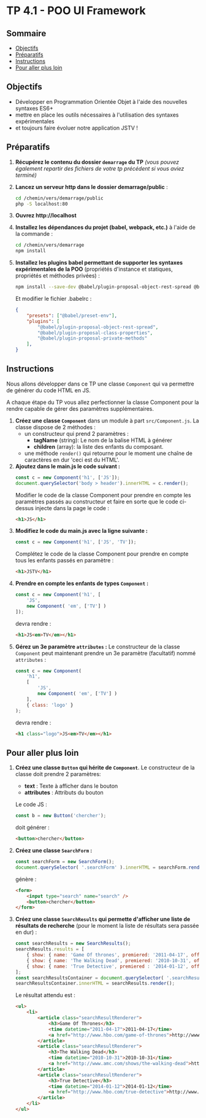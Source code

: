 # TP 4.1 - POO UI Framework <!-- omit in toc -->

## Sommaire <!-- omit in toc -->
- [Objectifs](#objectifs)
- [Préparatifs](#préparatifs)
- [Instructions](#instructions)
- [Pour aller plus loin](#pour-aller-plus-loin)

## Objectifs
- Développer en Programmation Orientée Objet à l'aide des nouvelles syntaxes ES6+
- mettre en place les outils nécessaires à l'utilisation des syntaxes expérimentales
- et toujours faire évoluer notre application JSTV !

## Préparatifs
1. **Récupérez le contenu du dossier `demarrage` du TP** *(vous pouvez également repartir des fichiers de votre tp précédent si vous aviez terminé)*
2. **Lancez un serveur http dans le dossier demarrage/public** :
	```bash
	cd /chemin/vers/demarrage/public
	php -S localhost:80
	```
3. **Ouvrez http://localhost**
4. **Installez les dépendances du projet (babel, webpack, etc.)** à l'aide de la commande :
	```bash
	cd /chemin/vers/demarrage
	npm install
	```
6. **Installez les plugins babel permettant de supporter les syntaxes expérimentales de la POO** (propriétés d'instance et statiques, propriétés et méthodes privées) :
	```bash
	npm install --save-dev @babel/plugin-proposal-object-rest-spread @babel/plugin-proposal-class-properties @babel/plugin-proposal-private-methods
	```

	Et modifier le fichier .babelrc :
	```json
	{
		"presets": ["@babel/preset-env"],
		"plugins": [
			"@babel/plugin-proposal-object-rest-spread",
			"@babel/plugin-proposal-class-properties",
			"@babel/plugin-proposal-private-methods"
		],
	}
	```

## Instructions
Nous allons développer dans ce TP une classe `Component` qui va permettre de générer du code HTML en JS.

A chaque étape du TP vous allez perfectionner la classe Component pour la rendre capable de gérer des paramètres supplémentaires.

1. **Créez une classe `Component`** dans un module à part `src/Component.js`. La classe dispose de 2 méthodes :
	- un constructeur qui prend 2 paramètres :
		+ **tagName** (string): Le nom de la balise HTML à générer
		+ **children** (array): la liste des enfants du composant.
	- une méthode `render()` qui retourne pour le moment une chaîne de caractères en dur 'ceci est du HTML'.
2. **Ajoutez dans le main.js le code suivant :**
	```js
	const c = new Component('h1', ['JS']);
	document.querySelector('body > header').innerHTML = c.render();
	```
	Modifier le code de la classe Component pour prendre en compte les paramètres passés au constructeur et faire en sorte que le code ci-dessus injecte dans la page le code :
	```html
	<h1>JS</h1>
	```
3. **Modifiez le code du main.js avec la ligne suivante :**
	```js
	const c = new Component('h1', ['JS', 'TV']);
	```
	Complétez le code de la classe Component pour prendre en compte tous les enfants passés en paramètre :
	```html
	<h1>JSTV</h1>
	```
4. **Prendre en compte les enfants de types `Component` :**
	```js
	const c = new Component('h1', [
	    'JS',
	    new Component( 'em', ['TV'] )
	]);
	```
	devra rendre :
	```html
	<h1>JS<em>TV</em></h1>
	```
5. **Gérez un 3e paramètre `attributes` :** Le constructeur de la classe `Component` peut maintenant prendre un 3e paramètre (facultatif) nommé `attributes` :
	```js
	const c = new Component(
		'h1',
		[
			'JS',
			new Component( 'em', ['TV'] )
		],
		{ class: 'logo' }
	);
	```
	devra rendre :
	```html
	<h1 class="logo">JS<em>TV</em></h1>
	```

## Pour aller plus loin
1. **Créez une classe `Button` qui hérite de `Component`**. Le constructeur de la classe doit prendre 2 paramètres:
	- **text** : Texte à afficher dans le bouton
	- **attributes** : Attributs du bouton

	Le code JS :
	```js
	const b = new Button('chercher');
	```
	doit générer :
	```html
	<button>chercher</button>
	```

2. **Créez une classe `SearchForm` :**
	```js
	const searchForm = new SearchForm();
	document.querySelector( '.searchForm' ).innerHTML = searchForm.render();
	```
	génère :
	```html
	<form>
		<input type="search" name="search" />
		<button>chercher</button>
	</form>
	```
3. **Créez une classe `SearchResults` qui permette d'afficher une liste de résultats de recherche** (pour le moment la liste de résultats sera passée en dur) :
	```js
	const searchResults = new SearchResults();
	searchResults.results = [
		{ show: { name: 'Game Of thrones', premiered: '2011-04-17', officialSite: 'http://www.hbo.com/game-of-thrones' } },
		{ show: { name: 'The Walking Dead', premiered: '2010-10-31', officialSite: 'http://www.amc.com/shows/the-walking-dead' } },
		{ show: { name: 'True Detective', premiered	: '2014-01-12', officialSite: 'http://www.hbo.com/true-detective' } },
	];
	const searchResultsContainer = document.querySelector( '.searchResults' );
	searchResultsContainer.innerHTML = searchResults.render();
	```
	Le résultat attendu est :
	```html
	<ul>
        <li>
            <article class="searchResultRenderer">
                <h3>Game Of Thrones</h3>
                <time datetime="2011-04-17">2011-04-17</time>
                <a href="http://www.hbo.com/game-of-thrones">http://www.hbo.com/game-of-thrones</a>
            </article>
            <article class="searchResultRenderer">
                <h3>The Walking Dead</h3>
                <time datetime="2010-10-31">2010-10-31</time>
                <a href="http://www.amc.com/shows/the-walking-dead">http://www.amc.com/shows/the-walking-dead</a>
            </article>
            <article class="searchResultRenderer">
                <h3>True Detective</h3>
                <time datetime="2014-01-12">2014-01-12</time>
                <a href="http://www.hbo.com/true-detective">http://www.hbo.com/true-detective</a>
            </article>
        </li>
	</ul>
	```


